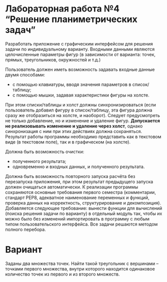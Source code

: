 # Лабораторная работа №4 “Решение планиметрических задач”

Разработать приложение с графическим интерфейсом для решения задачи по индивидуальному варианту.
Входными данными являются целочисленные параметры фигур (в зависимости от
варианта: точек, прямых, треугольников, окружностей и т.д.)

Пользователь должен иметь возможность задавать входные данные двумя способами:
- с помощью клавиатуры, вводя значения параметров в список/таблицу;
- с помощью мышки, задавая характеристики фигуры на холсте.

При этом списки/таблицы и холст должны синхронизироваться (если пользователь
добавил фигуру в список/таблицу, эта фигура должна сразу же отобразиться на холсте, и
наоборот).
Следует предусмотреть не только добавление, но и изменение и удаление фигур.
**Допускается не реализовывать изменение и удаление через холст**, однако синхронизация
с ним при этих действиях должна сохраняться.
Результат работы программы необходимо представить как в текстовом виде (в
текстовом поле), так и в графическом (на холсте).

Должна быть возможность очистки:
- полученного результата;
- одновременно и входных данных, и полученного результата.

Должна быть возможность повторного запуска расчёта без перезапуска приложения, при
этом результат предыдущего запуска должен очищаться автоматически.
К реализации программы сохраняются основные требования первого семестра
(комментарии, стандарт PEP8, адекватное наименование переменных и функций,
проверка данных на корректность, структурирование и декомпозиция). Добавляется
следующее требование: вынести функции для вычислений (поиска решения задачи по
варианту) в отдельный модуль так, чтобы их можно было без изменений импортировать в
программу с любым типом пользовательского интерфейса.
Все задачи решаются методом полного перебора.

# Вариант

Заданы два множества точек. Найти такой треугольник с вершинами – точками первого
множества, внутри которого находится одинаковое количество точек из первого и из второго множеств.
